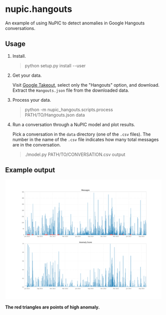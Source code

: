 # nupic.hangouts
An example of using NuPIC to detect anomalies in Google Hangouts conversations.

## Usage

1. Install.

    > python setup.py install --user

2. Get your data.

    Visit [Google Takeout](https://www.google.com/settings/takeout), select only the "Hangouts" option, and download.
    Extract the `Hangouts.json` file from the downloaded data.

3. Process your data.

    > python -m nupic_hangouts.scripts.process PATH/TO/Hangouts.json data

4. Run a conversation through a NuPIC model and plot results.

    Pick a conversation in the `data` directory (one of the `.csv` files). The number in the name of the `.csv` file indicates how many total messages are in the conversation.

    >  ./model.py PATH/TO/CONVERSATION.csv output

## Example output

![Example Output](https://raw.githubusercontent.com/chetan51/nupic.hangouts/master/images/example.png)

__The red triangles are points of high anomaly.__
